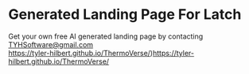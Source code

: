 # Generated Landing Page For Latch  
Get your own free AI generated landing page by contacting TYHSoftware@gmail.com  
https://tyler-hilbert.github.io/ThermoVerse/)https://tyler-hilbert.github.io/ThermoVerse/
